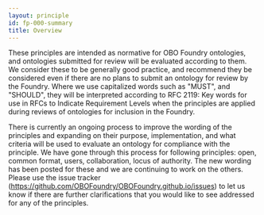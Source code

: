 ```yaml
---
layout: principle
id: fp-000-summary
title: Overview
---
```


These principles are intended as normative for OBO Foundry ontologies, and ontologies submitted for review will be evaluated according to them. We consider these to be generally good practice, and recommend they be considered even if there are no plans to submit an ontology for review by the Foundry. Where we use capitalized words such as "MUST", and "SHOULD", they will be interpreted according to RFC 2119: Key words for use in RFCs to Indicate Requirement Levels when the principles are applied during reviews of ontologies for inclusion in the Foundry. 

There is currently an ongoing process to improve the wording of the principles and expanding on their purpose, implementation, and what criteria will be used to evaluate an ontology for compliance with the principle. We have gone through this process for following principles: open, common format, users, collaboration, locus of authority. The new wording has been posted for these and we are continuing to work on the others. Please use the issue tracker (https://github.com/OBOFoundry/OBOFoundry.github.io/issues) to let us know if there are further clarifications that you would like to see addressed for any of the principles.

